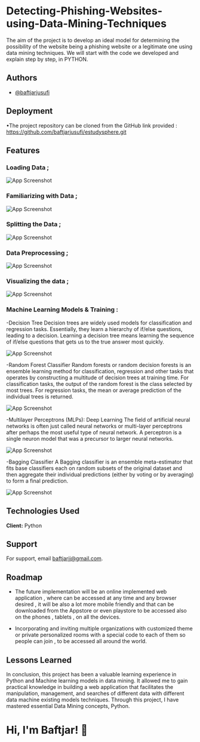 # Detecting-Phishing-Websites-using-Data-Mining-Techniques
The aim of the project is to develop an ideal model for determining the possibility of the website being a phishing website or a legitimate one using data mining techniques. We will start with the code we developed and explain step by step, in PYTHON.

## Authors

- [@baftjarjusufi](https://www.github.com/baftjarjusufi)

## Deployment

•The project repository can be cloned from the GitHub link provided  : https://github.com/baftjarjusufi/estudysphere.git

## Features

### Loading Data ;
![App Screenshot](https://i.imgur.com/ldxQXnp.png)

### Familiarizing with Data ;
![App Screenshot](https://i.imgur.com/BN4wtQ7.png)

### Splitting the Data ; 
![App Screenshot](https://i.imgur.com/PLMf44v.png)

### Data Preprocessing ;
![App Screenshot](https://i.imgur.com/niLvkMi.png)

### Visualizing the data ;
![App Screenshot](https://i.imgur.com/S10hmGN.png)

### Machine Learning Models & Training :

-Decision Tree
Decision trees are widely used models for classification and regression tasks. Essentially, they learn a hierarchy of if/else questions, leading to a decision. Learning a decision tree means learning the sequence of if/else questions that gets us to the true answer most quickly.

![App Screenshot](https://i.imgur.com/sxszzzD.png)

-Random Forest Classifier
Random forests or random decision forests is an ensemble learning method for classification, regression and other tasks that operates by constructing a multitude of decision trees at training time. For classification tasks, the output of the random forest is the class selected by most trees. For regression tasks, the mean or average prediction of the individual trees is returned.

![App Screenshot](https://i.imgur.com/l6BL9QC.png)

-Multilayer Perceptrons (MLPs): Deep Learning
The field of artificial neural networks is often just called neural networks or multi-layer perceptrons after perhaps the most useful type of neural network. A perceptron is a single neuron model that was a precursor to larger neural networks.

![App Screenshot](https://i.imgur.com/IBZOUUS.png)

-Bagging Classifier
A Bagging classifier is an ensemble meta-estimator that fits base classifiers each on random subsets of the original dataset and then aggregate their individual predictions (either by voting or by averaging) to form a final prediction.

![App Screenshot](https://i.imgur.com/Levpflh.png)


## Technologies Used

**Client:** Python

## Support

For support, email baftjarjj@gmail.com.


## Roadmap

- The future implementation will be an online implemented web application , where can be accessed at any time and any browser desired , it will be also a lot more mobile friendly and that can be downloaded from the Appstore or even playstore to be accessed also on the phones , tablets , on all the devices.

- Incorporating and inviting multiple organizations with customized theme or private personalized rooms with a special code to each of them so people can join , to be accessed all around the world. 

## Lessons Learned

In conclusion, this project has been a valuable learning experience in Python and Machine learning models in data mining. It allowed me to gain practical knowledge in building a web application that facilitates the manipulation, management, and searches of different data with different data machine existing models techniques. Through this project, I have mastered essential Data Mining concepts, Python.

# Hi, I'm Baftjar! 👋
